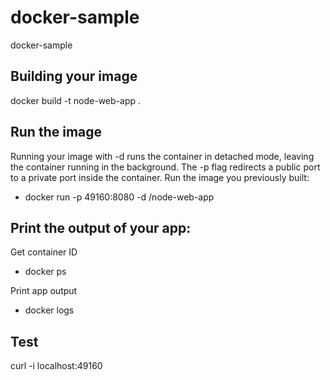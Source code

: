 # docker-sample
docker-sample

## Building your image
docker build -t node-web-app .

## Run the image
Running your image with -d runs the container in detached mode, leaving the container running in the background. The -p flag redirects a public port to a private port inside the container. Run the image you previously built:
 - docker run -p 49160:8080 -d <your username>/node-web-app

## Print the output of your app:
Get container ID
 - docker ps

Print app output
 - docker logs <container id>
  
## Test
curl -i localhost:49160
